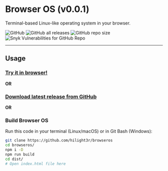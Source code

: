 # Browser OS (v0.0.1)

Terminal-based Linux-like operating system in your browser.

![GitHub](https://img.shields.io/github/license/hilight3r/browseros?style=for-the-badge)
![GitHub all releases](https://img.shields.io/github/downloads/hilight3r/browseros/total?style=for-the-badge)
![GitHub repo size](https://img.shields.io/github/repo-size/hilight3r/browseros?style=for-the-badge)
![Snyk Vulnerabilities for GitHub Repo](https://img.shields.io/snyk/vulnerabilities/github/hilight3r/browseros?style=for-the-badge)

***

## Usage

### [Try it in browser!](https://hilight3r.github.io/browseros)

**OR**

### [Download latest release from GitHub](https://github.com/hilight3r/browseros/releases/latest)

**OR**

### Build Browser OS

Run this code in your terminal (Linux/macOS) or in Git Bash (Windows):

```bash
git clone https://github.com/hilight3r/browseros
cd browseros/
npm i -D
npm run build
cd dist/
# Open index.html file here
```


